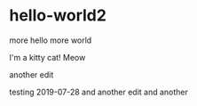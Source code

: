 # hello-world2
more hello more world

I'm a kitty cat! Meow

another edit

testing 2019-07-28
and another edit
and another





